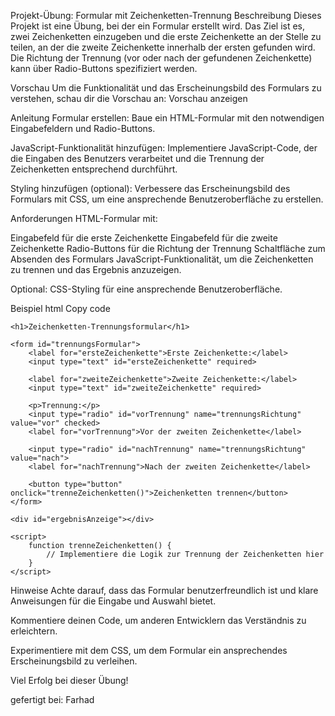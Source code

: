 Projekt-Übung: Formular mit Zeichenketten-Trennung
Beschreibung
Dieses Projekt ist eine Übung, bei der ein Formular erstellt wird. Das Ziel ist es, zwei Zeichenketten einzugeben und die erste Zeichenkette an der Stelle zu teilen, an der die zweite Zeichenkette innerhalb der ersten gefunden wird. Die Richtung der Trennung (vor oder nach der gefundenen Zeichenkette) kann über Radio-Buttons spezifiziert werden.

Vorschau
Um die Funktionalität und das Erscheinungsbild des Formulars zu verstehen, schau dir die Vorschau an: Vorschau anzeigen

Anleitung
Formular erstellen: Baue ein HTML-Formular mit den notwendigen Eingabefeldern und Radio-Buttons.

JavaScript-Funktionalität hinzufügen: Implementiere JavaScript-Code, der die Eingaben des Benutzers verarbeitet und die Trennung der Zeichenketten entsprechend durchführt.

Styling hinzufügen (optional): Verbessere das Erscheinungsbild des Formulars mit CSS, um eine ansprechende Benutzeroberfläche zu erstellen.

Anforderungen
HTML-Formular mit:

Eingabefeld für die erste Zeichenkette
Eingabefeld für die zweite Zeichenkette
Radio-Buttons für die Richtung der Trennung
Schaltfläche zum Absenden des Formulars
JavaScript-Funktionalität, um die Zeichenketten zu trennen und das Ergebnis anzuzeigen.

Optional: CSS-Styling für eine ansprechende Benutzeroberfläche.

Beispiel
html
Copy code
<!DOCTYPE html>
<html lang="en">
<head>
    <meta charset="UTF-8">
    <meta name="viewport" content="width=device-width, initial-scale=1.0">
    <title>Zeichenketten-Trennungsformular</title>
    <style>
        /* Füge hier dein optionales CSS-Styling hinzu */
    </style>
</head>
<body>

    <h1>Zeichenketten-Trennungsformular</h1>

    <form id="trennungsFormular">
        <label for="ersteZeichenkette">Erste Zeichenkette:</label>
        <input type="text" id="ersteZeichenkette" required>

        <label for="zweiteZeichenkette">Zweite Zeichenkette:</label>
        <input type="text" id="zweiteZeichenkette" required>

        <p>Trennung:</p>
        <input type="radio" id="vorTrennung" name="trennungsRichtung" value="vor" checked>
        <label for="vorTrennung">Vor der zweiten Zeichenkette</label>

        <input type="radio" id="nachTrennung" name="trennungsRichtung" value="nach">
        <label for="nachTrennung">Nach der zweiten Zeichenkette</label>

        <button type="button" onclick="trenneZeichenketten()">Zeichenketten trennen</button>
    </form>

    <div id="ergebnisAnzeige"></div>

    <script>
        function trenneZeichenketten() {
            // Implementiere die Logik zur Trennung der Zeichenketten hier
        }
    </script>

</body>
</html>
Hinweise
Achte darauf, dass das Formular benutzerfreundlich ist und klare Anweisungen für die Eingabe und Auswahl bietet.

Kommentiere deinen Code, um anderen Entwicklern das Verständnis zu erleichtern.

Experimentiere mit dem CSS, um dem Formular ein ansprechendes Erscheinungsbild zu verleihen.

Viel Erfolg bei dieser Übung!

gefertigt bei: Farhad
